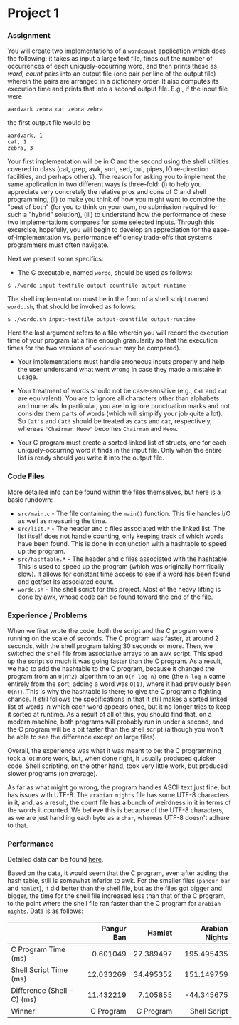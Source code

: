 [//]: # (Note: If you can see this, you are reading the raw file. This file is best viewed when rendered using markdown.)
[//]: # (Note: A rendering of it can be found at https://github.com/evan1026/CMPSC311-Projects)

# Project 1

### Assignment
You will create two implementations of a `wordcount` application which
does the following: it takes as input a large text file, finds out the number
of occurrences of each uniquely-occurring word, and then prints these as
_word, count_ pairs into an output file (one pair per line of the output file)
wherein the pairs are arranged in a dictionary order. It also computes its
execution time and prints that into a second output file. E.g., if the input
file were

    aardvark zebra cat zebra zebra

the first output file would be

    aardvark, 1
    cat, 1
    zebra, 3

Your first implementation will be in C and the second using the shell
utilities covered in class (cat, grep, awk, sort, sed, cut, pipes, IO re-direction
facilities, and perhaps others). The reason for asking you to implement
the same application in two different ways is three-fold: (i) to help you
appreciate very concretely the relative pros and cons of C and shell programming,
(ii) to make you think of how you might want to combine
the "best of both" (for you to think on your own, no submission required
for such a "hybrid" solution), (iii) to understand how the performance of
these two implementations compares for some selected inputs. Through
this excercise, hopefully, you will begin to develop an appreciation for the
ease-of-implementation vs. performance efficiency trade-offs that systems
programmers must often navigate.

Next we present some specifics:
 * The C executable, named `wordc`, should be used as follows:

  `$ ./wordc input-textfile output-countfile output-runtime`

  The shell implementation must be in the form of a shell script named
`wordc.sh`, that should be invoked as follows:

  `$ ./wordc.sh input-textfile output-countfile output-runtime`

  Here the last argument refers to a file wherein you will record the
execution time of your program (at a fine enough granularity so that
the execution times for the two versions of `wordcount` may be compared).

 * Your implementations must handle erroneous inputs properly and
help the user understand what went wrong in case they made a mistake in usage.

 * Your treatment of words should not be case-sensitive (e.g., `Cat` and
`cat` are equivalent). You are to ignore all characters other than alphabets
and numerals. In particular, you are to ignore punctuation
marks and not consider them parts of words (which will simplify
your job quite a lot). So `Cat's` and `Cat!` should be treated
as `cats` and `cat`, respectively, whereas `"Chairman Meow"` becomes
`Chairman` and `Meow`.

 * Your C program must create a sorted linked list of structs, one for
each uniquely-occurring word it finds in the input file. Only when
the entire list is ready should you write it into the output file.

### Code Files
More detailed info can be found within the files themselves, but here is a basic rundown:

 * `src/main.c` - The file containing the `main()` function. This file handles I/O as well as measuring the time.
 * `src/list.*` - The header and c files associated with the linked list. The list itself does not handle counting, only keeping track of which words have been found. This is done in conjunction with a hashtable to speed up the program.
 * `src/hashtable.*` - The header and c files associated with the hashtable. This is used to speed up the program (which was originally horrifically slow). It allows for constant time access to see if a word has been found and get/set its associated count.
 * `wordc.sh` - The shell script for this project. Most of the heavy lifting is done by awk, whose code can be found toward the end of the file.

### Experience / Problems
When we first wrote the code, both the script and the C program were running on the scale of seconds. The C program was faster, at around 2 seconds, with the shell program taking 30 seconds or more. Then, we switched the shell file from associative arrays to an awk script. This sped up the script so much it was going faster than the C program. As a result, we had to add the hashtable to the C program, because it changed the program from an `O(n^2)` algorithm to an `O(n log n)` one (the `n log n` came entirely from the sort; adding a word was `O(1)`, where it had previously been `O(n)`). This is why the hashtable is there; to give the C program a fighting chance. It still follows the specifications in that it still makes a sorted linked list of words in which each word appears once, but it no longer tries to keep it sorted at runtime. As a result of all of this, you should find that, on a modern machine, both programs will probably run in under a second, and the C program will be a bit faster than the shell script (although you won't be able to see the difference except on large files).

Overall, the experience was what it was meant to be: the C programming took a lot more work, but, when done right, it usually produced quicker code. Shell scripting, on the other hand, took very little work, but produced slower programs (on average).

As far as what might go wrong, the program handles ASCII text just fine, but has issues with UTF-8. The `arabian nights` file has some UTF-8 characters in it, and, as a result, the count file has a bunch of weirdness in it in terms of the words it counted. We believe this is because of the UTF-8 characters, as we are just handling each byte as a `char`, whereas UTF-8 doesn't adhere to that.

### Performance
Detailed data can be found [here](https://docs.google.com/spreadsheets/d/1JBodb-8XbEzZUGps0m7X3rZ9rvaAuZqKTN0ExtJW1HE/edit?usp=sharing).

Based on the data, it would seem that the C program, even after adding the hash table, still is somewhat inferior to awk. For the smaller files (`pangur ban` and `hamlet`), it did better than the shell file, but as the files got bigger and bigger, the time for the shell file increased less than that of the C program, to the point where the shell file ran faster than the C program for `arabian nights`. Data is as follows:

|                             | Pangur Ban |   Hamlet  | Arabian Nights |
|-----------------------------|-----------:|----------:|---------------:|
| C Program Time (ms)         |   0.601049 | 27.389497 |     195.495435 |
| Shell Script Time (ms)      |  12.033269 | 34.495352 |     151.149759 |
| Difference (Shell - C) (ms) |  11.432219 |  7.105855 |     -44.345675 |
| Winner                      | C Program  | C Program | Shell Script   |
